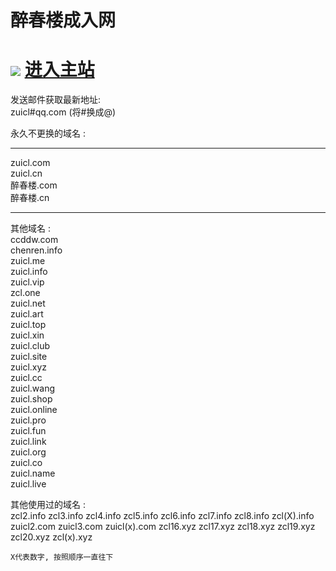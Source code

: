 
<h1>醉春楼成入网</h1>
<h1>
<img src="https://cdn.lmccc.com/ico/zcl.ico">
<a href="https://www.ccddw.com/?adref=github_com"> 进入主站 </a></h1>

发送邮件获取最新地址:<br>
zuicl#qq.com (将#换成@)

永久不更换的域名 : <br>
<hr />

zuicl.com  <br>
zuicl.cn  <br>
醉春楼.com  <br>
醉春楼.cn  <br>
<hr />

其他域名 : <br>
ccddw.com  <br>
chenren.info  <br>
zuicl.me  <br>
zuicl.info  <br>
zuicl.vip  <br>
zcl.one  <br>
zuicl.net  <br>
zuicl.art  <br>
zuicl.top  <br>
zuicl.xin  <br>
zuicl.club  <br>
zuicl.site  <br>
zuicl.xyz  <br>
zuicl.cc  <br>
zuicl.wang  <br>
zuicl.shop  <br>
zuicl.online  <br>
zuicl.pro  <br>
zuicl.fun  <br>
zuicl.link  <br>
zuicl.org  <br>
zuicl.co  <br>
zuicl.name  <br>
zuicl.live  <br>
	
	

其他使用过的域名 : <br>
	zcl2.info 
	zcl3.info 
	zcl4.info 
	zcl5.info 
	zcl6.info 
	zcl7.info 
	zcl8.info 
	zcl(X).info 
	zuicl2.com
	zuicl3.com
	zuicl(x).com
	zcl16.xyz
	zcl17.xyz
	zcl18.xyz
	zcl19.xyz
	zcl20.xyz
	zcl(x).xyz	
	
	
	X代表数字, 按照顺序一直往下 

